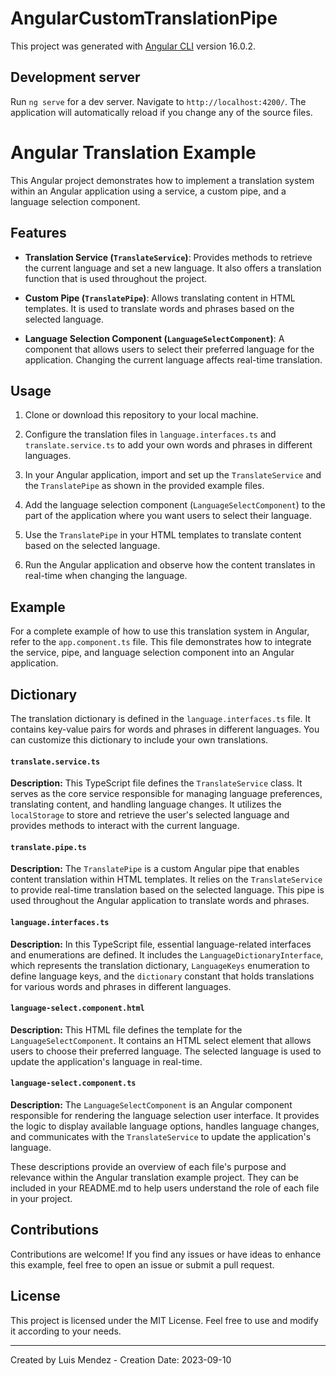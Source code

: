 # AngularCustomTranslationPipe

This project was generated with [Angular CLI](https://github.com/angular/angular-cli) version 16.0.2.

## Development server

Run `ng serve` for a dev server. Navigate to `http://localhost:4200/`. The application will automatically reload if you change any of the source files.

# Angular Translation Example

This Angular project demonstrates how to implement a translation system within an Angular application using a service, a custom pipe, and a language selection component.

## Features

- **Translation Service (`TranslateService`)**: Provides methods to retrieve the current language and set a new language. It also offers a translation function that is used throughout the project.

- **Custom Pipe (`TranslatePipe`)**: Allows translating content in HTML templates. It is used to translate words and phrases based on the selected language.

- **Language Selection Component (`LanguageSelectComponent`)**: A component that allows users to select their preferred language for the application. Changing the current language affects real-time translation.

## Usage

1. Clone or download this repository to your local machine.

2. Configure the translation files in `language.interfaces.ts` and `translate.service.ts` to add your own words and phrases in different languages.

3. In your Angular application, import and set up the `TranslateService` and the `TranslatePipe` as shown in the provided example files.

4. Add the language selection component (`LanguageSelectComponent`) to the part of the application where you want users to select their language.

5. Use the `TranslatePipe` in your HTML templates to translate content based on the selected language.

6. Run the Angular application and observe how the content translates in real-time when changing the language.

## Example

For a complete example of how to use this translation system in Angular, refer to the `app.component.ts` file. This file demonstrates how to integrate the service, pipe, and language selection component into an Angular application.

## Dictionary

The translation dictionary is defined in the `language.interfaces.ts` file. It contains key-value pairs for words and phrases in different languages. You can customize this dictionary to include your own translations.

#### `translate.service.ts`

**Description:**
This TypeScript file defines the `TranslateService` class. It serves as the core service responsible for managing language preferences, translating content, and handling language changes. It utilizes the `localStorage` to store and retrieve the user's selected language and provides methods to interact with the current language.

#### `translate.pipe.ts`

**Description:**
The `TranslatePipe` is a custom Angular pipe that enables content translation within HTML templates. It relies on the `TranslateService` to provide real-time translation based on the selected language. This pipe is used throughout the Angular application to translate words and phrases.

#### `language.interfaces.ts`

**Description:**
In this TypeScript file, essential language-related interfaces and enumerations are defined. It includes the `LanguageDictionaryInterface`, which represents the translation dictionary, `LanguageKeys` enumeration to define language keys, and the `dictionary` constant that holds translations for various words and phrases in different languages.

#### `language-select.component.html`

**Description:**
This HTML file defines the template for the `LanguageSelectComponent`. It contains an HTML select element that allows users to choose their preferred language. The selected language is used to update the application's language in real-time.

#### `language-select.component.ts`

**Description:**
The `LanguageSelectComponent` is an Angular component responsible for rendering the language selection user interface. It provides the logic to display available language options, handles language changes, and communicates with the `TranslateService` to update the application's language.

These descriptions provide an overview of each file's purpose and relevance within the Angular translation example project. They can be included in your README.md to help users understand the role of each file in your project.

## Contributions

Contributions are welcome! If you find any issues or have ideas to enhance this example, feel free to open an issue or submit a pull request.

## License

This project is licensed under the MIT License. Feel free to use and modify it according to your needs.

---
Created by Luis Mendez - Creation Date: 2023-09-10
